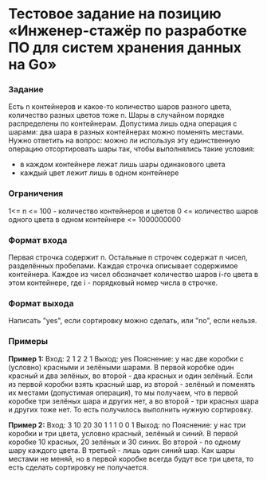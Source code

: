 # Тестовое задание на позицию «Инженер-стажёр по разработке ПО для систем хранения данных на Go»

### Задание
Есть n контейнеров и какое-то количество шаров разного цвета, количество разных цветов тоже n. Шары в случайном порядке распределены по контейнерам. Допустима лишь одна операция с шарами: два шара в разных контейнерах можно поменять местами. Нужно ответить на вопрос: можно ли используя эту единственную операцию отсортировать шары так, чтобы выполнялись такие условия:
- в каждом контейнере лежат лишь шары одинакового цвета
- каждый цвет лежит лишь в одном контейнере

### Ограничения
1<= n <= 100 - количество контейнеров и цветов 0 <= количество шаров одного цвета в одном контейнере <= 1000000000

### Формат входа
Первая строчка содержит n. Остальные n строчек содержат n чисел, разделённых пробелами. Каждая строчка описывает содержимое контейнера. Каждое из чисел обозначает количество шаров i-го цвета в этом контейнере, где i - порядковый номер числа в строчке.

### Формат выхода
Написать "yes", если сортировку можно сделать, или "no", если нельзя.

### Примеры
**Пример 1:** 
Вход:
2
1 2
2 1
Выход: yes
Пояснение: у нас две коробки с (условно) красными и зелёными шарами. В первой коробке один красный и два зелёных, во второй - два красных и один зелёный. Если из первой коробки взять красный шар, из второй - зелёный и поменять их местами (допустимая операция), то мы получаем, что в первой коробке три зелёных шара и других нет, а во второй - три красных шара и других тоже нет. То есть получилось выполнить нужную сортировку.

**Пример 2:** 
Вход:
3
10 20 30
1 1 1
0 0 1
Выход: no
Пояснение: у нас три коробки и три цвета, условно красный, зелёный и синий. В первой коробке 10 красных, 20 зелёных и 30 синих. Во второй - по одному шару каждого цвета. В третьей - лишь один синий шар. Как шары местами не меняй, но в первой коробке всегда будут все три цвета, то есть сделать сортировку не получается.